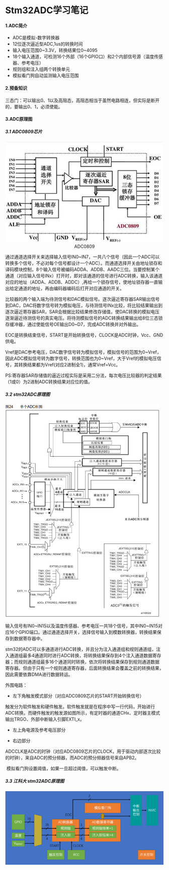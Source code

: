 # Stm32ADC学习笔记 

#### 1.ADC简介

- ADC是模拟-数字转换器
- 12位逐次逼近型ADC,1us的转换时间
- 输入电压范围0~3.3V，转换结果位0~4095
- 18个输入通道，可检测16个外部（16个GPIO口）和2个内部信号源（温度传感器、参考电压）
- 规则组和注入组两个转换单元
- 模拟看门狗自动监测输入电压范围

#### 2.预备知识

三态门：可以输出0、1以及高阻态，高阻态相当于虽然电路相连，但实际是断开的，要输出0、1，必须使能。

#### 3.ADC原理图

##### 3.1 ADC0809芯片

<img src="https://raw.githubusercontent.com/yyhlovehh/yyhlovehh.github.io/master/202308182302931.png" alt="QQ截图20230818093911" style="zoom:80%;" />

<div align = "center">ADC0809</div>

通过通道选择开关来选择输入信号IN0~IN7，一共八个信号（因此一个ADC可以转换多个信号，不必对每个信号都设计一个ADC）。而通道选择开关由地址锁存和译码模块控制，8个输入信号被编码ADDA、ADDB、AADC三位。当要控制某个通道（对应输入信号INx）打开时，即对该通道的信号进行ADC转换，输入该通道对应的地址（ADDA、ADDB、ADDC）,再给一个锁存信号，使地址锁存器一直输出给定通道的地址，再由编码器编码后打开对应通道的开关。

比较器的两个输入端为待测信号和DAC模拟信号。逐次逼近寄存器SAR输出信号到DAC，DAC将数字信号转为模拟电压，与待测信号INx比较，将比较结果输出到逐次逼近寄存器SAR，SAR会根据比较结果修改存储值，使DAC转换的模拟电压逐渐逼近待测信号的真实电压。将待测模拟信号的ADC转换结果输出给8位三态锁存缓冲器，通过使能信号OE输出D0~D7，完成ADC转换并对外输出。

EOC是转换结束信号，START是开始转换信号，CLOCK是ADC时钟，Vcc、GND供电。

Vref是DAC参考电压，DAC数字信号转为模拟信号，模拟信号的范围为0~Vref，因此ADC模拟信号转为数字信号，转换范围也为0~Vref，大于Vref的模拟电压信号，其转换结果都为Vref(对应2进制全1)，通常Vref=Vcc。

PS:寄存器SAR存储值的逼近过程实际是采用二分法，每次电压比较器的判定结果（1或0）为2进制ADC转换结果对应位的值。

##### 3.2 stm32ADC原理图

<img src="https://raw.githubusercontent.com/yyhlovehh/yyhlovehh.github.io/master/202308182314575.png" alt="QQ截图20230818231319"  />

输入信号有IN0~IN15以及温度传感器、参考电压一共18个信号，其中IN0~IN15对应16个GPIO端口。通过通道选择开关，选择信号输入到模数转换器，转换结果保存到数据寄存器中。

stm32的ADC可以多通道进行ADC转换，并且分为注入通道组和规则通道组，注入通道组最多4通道同时进行ADC转换，将转换结果保存到4个注入通道数据寄存器；而规则通道组最多16个通道同时转换，依次将转换结果保存到规则通道数据寄存器。但由于只有一个规则通道寄存器，后面转换结果会覆盖之前的转换结果，因此需要依靠DMA进行数据转运。

外围电路：

- 左下角触发模式部分（对应ADC0809芯片的START开始转换信号）

​		触发分为软件触发和硬件触发。软件触发就是在程序中写一行代码，开始进行ADC转换。而硬件触发的触发源如图所示，有定时器的通道CHx、定时器主模式输出TRGO、外部中断输入引脚EXTI_x。

- 左上角电源及参考电压部分

- 右边部分

​		ADCCLK是ADC的时钟（对应ADC0809芯片的CLOCK，用于驱动内部逐次比较的时钟），来自ADC的预分频器，而ADC的预分频器信号来自APB2。

​		模拟看门狗设置阈值，如果一旦超过阈值，可以触发中断。

##### 3.3 江科大 stm32ADC原理图

<img src="https://raw.githubusercontent.com/yyhlovehh/yyhlovehh.github.io/master/202308190108734.png" alt="QQ截图20230819010734" style="zoom:50%;" />



